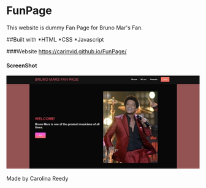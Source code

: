 # FunPage

This website is dummy Fan Page for Bruno Mar's Fan.

##Built with
*HTML
*CSS
\*Javascript

###Website
https://carinvid.github.io/FunPage/

#### ScreenShot

![](pics/ScreenS.jpg)

Made by Carolina Reedy
